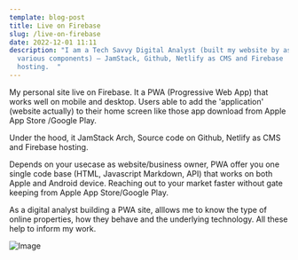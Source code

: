 ```yaml
---
template: blog-post
title: Live on Firebase
slug: /live-on-firebase
date: 2022-12-01 11:11
description: "I am a Tech Savvy Digital Analyst (built my website by assembling
  various components) – JamStack, Github, Netlify as CMS and Firebase
  hosting.  "
---
```

My personal site live on Firebase. It a PWA (Progressive Web App) that works well on mobile and desktop. 
Users able to add the 'application' (website actually) to their home screen like those app download from Apple App Store /Google Play. 

Under the hood, it JamStack Arch, Source code on Github, Netlify as CMS and Firebase hosting.  

Depends on your usecase as website/business owner, PWA offer you one single code base (HTML, Javascript Markdown, API) that works on both Apple and Android device. 
Reaching out to your market faster without gate keeping from Apple App Store/Google Play.  

A﻿s a digital analyst building a PWA site, alllows me to know the type of online properties, how they behave and the underlying technology. 
All these help to inform my work.

![Image](https://pbs.twimg.com/media/Fi3HFKJVsAEeevx?format=png&name=medium)